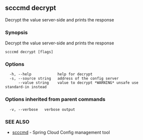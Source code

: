 ## scccmd decrypt

Decrypt the value server-side and prints the response

### Synopsis


Decrypt the value server-side and prints the response

```
scccmd decrypt [flags]
```

### Options

```
  -h, --help            help for decrypt
  -s, --source string   address of the config server
      --value string    value to decrypt *WARNING* unsafe use standard-in instead
```

### Options inherited from parent commands

```
  -v, --verbose   verbose output
```

### SEE ALSO
* [scccmd](scccmd.md)	 - Spring Cloud Config management tool

